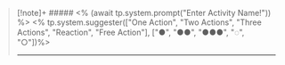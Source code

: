 > [!note]+ ##### <% (await tp.system.prompt("Enter Activity Name!")) %> <% tp.system.suggester(["One Action", "Two Actions", "Three Actions", "Reaction", "Free Action"], ["●", "●●", "●●●", "◌", "○"])%>
>
>- - -
